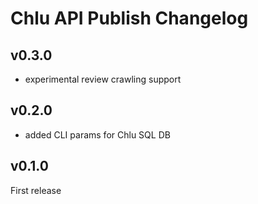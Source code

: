 # Chlu API Publish Changelog

## v0.3.0

- experimental review crawling support

## v0.2.0

- added CLI params for Chlu SQL DB

## v0.1.0

First release
